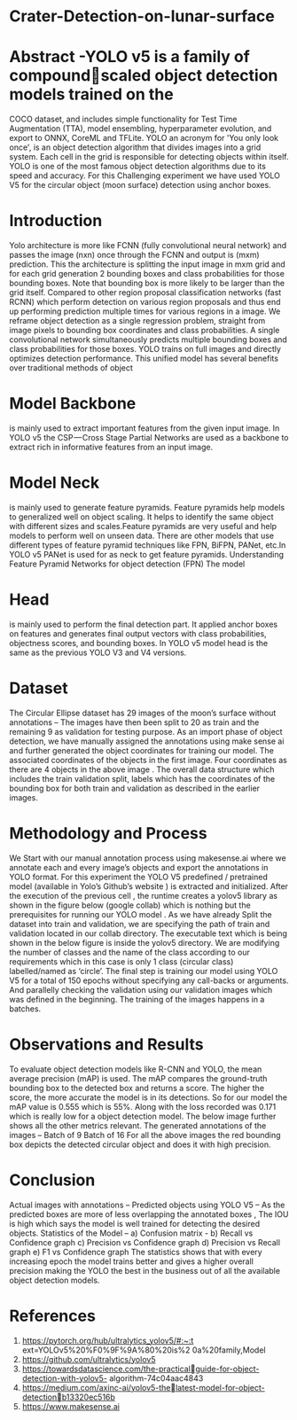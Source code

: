 # Crater-Detection-on-lunar-surface

# Abstract -YOLO v5 is a family of compoundscaled object detection models trained on the 

COCO dataset, and includes simple 
functionality for Test Time Augmentation 
(TTA), model ensembling, hyperparameter 
evolution, and export to ONNX, CoreML and 
TFLite. YOLO an acronym for 'You only look 
once', is an object detection algorithm that 
divides images into a grid system. Each cell in 
the grid is responsible for detecting objects 
within itself. YOLO is one of the most famous 
object detection algorithms due to its speed and 
accuracy. For this Challenging experiment we 
have used YOLO V5 for the circular object 
(moon surface) detection using anchor boxes.

# Introduction
Yolo architecture is more like FCNN (fully 
convolutional neural network) and passes the 
image (nxn) once through the FCNN and output is 
(mxm) prediction. This the architecture is splitting 
the input image in mxm grid and for each grid 
generation 2 bounding boxes and class 
probabilities for those bounding boxes. Note that 
bounding box is more likely to be larger than the 
grid itself. Compared to other region proposal 
classification networks (fast RCNN) which 
perform detection on various region proposals and 
thus end up performing prediction multiple times 
for various regions in a image. We reframe object 
detection as a single regression problem, straight 
from image pixels to bounding box coordinates 
and class probabilities.
A single convolutional network simultaneously 
predicts multiple bounding boxes and class 
probabilities for those boxes. YOLO trains on full 
images and directly optimizes detection 
performance. This unified model has several 
benefits over traditional methods of object 

# Model Backbone 
is mainly used to extract 
important features from the given input 
image. In YOLO v5 the CSP — Cross 
Stage Partial Networks are used as a 
backbone to extract rich in informative 
features from an input image.
# Model Neck 
is mainly used to generate 
feature pyramids. Feature pyramids help 
models to generalized well on object 
scaling. It helps to identify the same object 
with different sizes and scales.Feature 
pyramids are very useful and help models 
to perform well on unseen data. There are 
other models that use different types of 
feature pyramid techniques like FPN, 
BiFPN, PANet, etc.In YOLO v5 PANet is 
used for as neck to get feature pyramids. 
Understanding Feature Pyramid Networks 
for object detection (FPN) The model 
# Head 
is mainly used to perform the final 
detection part. It applied anchor boxes on 
features and generates final output vectors 
with class probabilities, objectness scores, 
and bounding boxes. In YOLO v5 model
head is the same as the previous YOLO V3 
and V4 versions.
# Dataset 
The Circular Ellipse dataset has 29 images of the 
moon’s surface without annotations –
The images have then been split to 20 as train and 
the remaining 9 as validation for testing purpose.
As an import phase of object detection, we have 
manually assigned the annotations using make
sense ai and further generated the object
coordinates for training our model.
The associated coordinates of the objects in the 
first image. Four coordinates as there are 4 objects 
in the above image .
The overall data structure which includes the train
validation split, labels which has the coordinates 
of the bounding box for both train and validation 
as described in the earlier images.
# Methodology and Process
We Start with our manual annotation process 
using makesense.ai where we annotate each and
every image’s objects and export the annotations 
in YOLO format.
For this experiment the YOLO V5 predefined / 
pretrained model (available in Yolo’s Github’s 
website ) is extracted and initialized.
After the execution of the previous cell , the 
runtime creates a yolov5 library as shown in the 
figure below (google collab) which is nothing but 
the prerequisites for running our YOLO model .
As we have already Split the dataset into train and
validation, we are specifying the path of train and 
validation located in our collab directory. The 
executable text which is being shown in the below 
figure is inside the yolov5 directory. We are 
modifying the number of classes and the name of 
the class according to our requirements which in 
this case is only 1 class (circular class)
labelled/named as ‘circle’. 
The final step is training our model using YOLO 
V5 for a total of 150 epochs without specifying 
any call-backs or arguments. And parallelly
checking the validation using our validation 
images which was defined in the beginning. The 
training of the images happens in a batches.
# Observations and Results
To evaluate object detection models like R-CNN 
and YOLO, the mean average precision (mAP) is 
used. The mAP compares the ground-truth 
bounding box to the detected box and returns a 
score. The higher the score, the more accurate the 
model is in its detections. So for our model the 
mAP value is 0.555 which is 55%. Along with the
loss recorded was 0.171 which is really low for a 
object detection model. The below image further 
shows all the other metrics relevant.
The generated annotations of the images –
Batch of 9 
Batch of 16 
For all the above images the red bounding box 
depicts the detected circular object and does it 
with high precision. 
# Conclusion 
Actual images with annotations –
Predicted objects using YOLO V5 –
As the predicted boxes are more of less 
overlapping the annotated boxes , The IOU is high 
which says the model is well trained for detecting 
the desired objects.
Statistics of the Model –
a) Confusion matrix -
b) Recall vs Confidence graph 
c) Precision vs Confidence graph 
d) Precision vs Recall graph 
e) F1 vs Confidence graph
The statistics shows that with every increasing
epoch the model trains better and gives a higher 
overall precision making the YOLO the best in the 
business out of all the available object detection 
models.
# References 
1. https://pytorch.org/hub/ultralytics_yolov5/#:~:t
ext=YOLOv5%20%F0%9F%9A%80%20is%2
0a%20family,Model
2. https://github.com/ultralytics/yolov5
3. https://towardsdatascience.com/the-practicalguide-for-object-detection-with-yolov5-
algorithm-74c04aac4843
4. https://medium.com/axinc-ai/yolov5-thelatest-model-for-object-detectionb13320ec516b
5. https://www.makesense.ai
